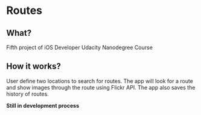 # Routes
## What?
Fifth project of iOS Developer Udacity Nanodegree Course
## How it works?
User define two locations to search for routes. The app will look for a route and show images through the route using Flickr API. The app also saves the history of routes.

**Still in development process**
